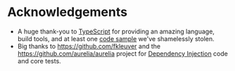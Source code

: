 # Acknowledgements

* A huge thank-you to [TypeScript](www.typescriptlang.org/) for providing an amazing language, build tools, and at least one [code sample](./src/utilities/apply-mixins.ts) we've shamelessly stolen.
* Big thanks to https://github.com/fkleuver and the https://github.com/aurelia/aurelia project for [Dependency Injection](./src/di/di.ts) code and core tests.